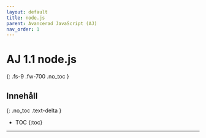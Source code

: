 ```yaml
---
layout: default
title: node.js
parent: Avancerad JavaScript (AJ)
nav_order: 1
---
```


# AJ 1.1 node.js
{: .fs-9 .fw-700 .no_toc }

## Innehåll
{: .no_toc .text-delta }

- TOC
{:toc}

---